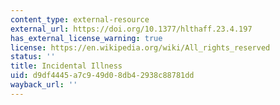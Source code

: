 ```yaml
---
content_type: external-resource
external_url: https://doi.org/10.1377/hlthaff.23.4.197
has_external_license_warning: true
license: https://en.wikipedia.org/wiki/All_rights_reserved
status: ''
title: Incidental Illness
uid: d9df4445-a7c9-49d0-8db4-2938c88781dd
wayback_url: ''
---
```


